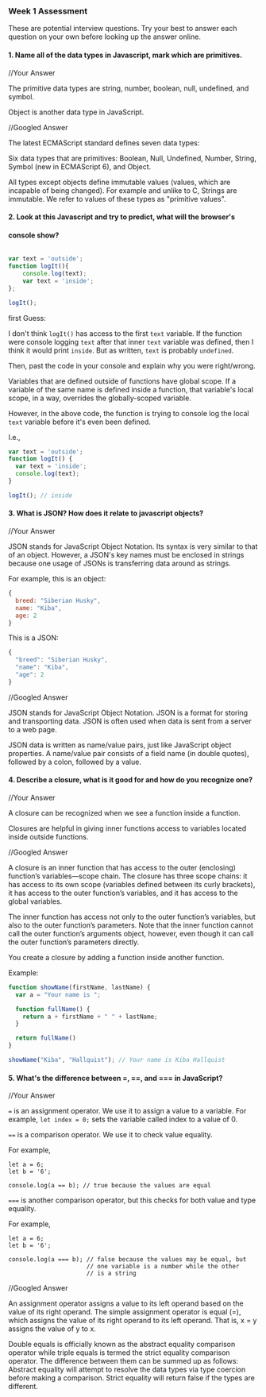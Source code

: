 ### Week 1 Assessment

These are potential interview questions. Try your best to answer each question
on your own before looking up the answer online.

#### 1. Name all of the data types in Javascript, mark which are primitives.

  //Your Answer

  The primitive data types are string, number, boolean, null, undefined,
  and symbol.

  Object is another data type in JavaScript.


  //Googled Answer

  The latest ECMAScript standard defines seven data types:

  Six data types that are primitives:
  Boolean,
  Null,
  Undefined,
  Number,
  String,
  Symbol (new in ECMAScript 6),
  and Object.

  All types except objects define immutable values (values, which are incapable
  of being changed). For example and unlike to C, Strings are immutable. We
  refer to values of these types as "primitive values".


#### 2. Look at this Javascript and try to predict, what will the browser's
####    console show?

``` javascript

var text = 'outside';
function logIt(){
    console.log(text);
    var text = 'inside';
};

logIt();

```

first Guess:

I don't think `logIt()` has access to the first `text` variable. If the
function were console logging `text` after that inner `text` variable was
defined, then I think it would print `inside`. But as written, `text` is
probably `undefined`.

Then, past the code in your console and explain why you were right/wrong.

Variables that are defined outside of functions have global scope. If a
variable of the same name is defined inside a function, that variable's
local scope, in a way, overrides the globally-scoped variable.

However, in the above code, the function is trying to console log the
local `text` variable before it's even been defined.

I.e.,

``` javascript
var text = 'outside';
function logIt() {
  var text = 'inside';
  console.log(text);
}

logIt(); // inside
```


#### 3. What is JSON? How does it relate to javascript objects?

  //Your Answer

  JSON stands for JavaScript Object Notation. Its syntax is very similar
  to that of an object. However, a JSON's key names must be enclosed in strings
  because one usage of JSONs is transferring data around as strings.

  For example, this is an object:
  ``` javaScript
  {
    breed: "Siberian Husky",
    name: "Kiba",
    age: 2
  }
  ```

  This is a JSON:
  ``` javascript
  {
    "breed": "Siberian Husky",
    "name": "Kiba",
    "age": 2
  }
  ```

  //Googled Answer

  JSON stands for JavaScript Object Notation. JSON is a format for storing and
  transporting data. JSON is often used when data is sent from a server to a
  web page.

  JSON data is written as name/value pairs, just like JavaScript object
  properties. A name/value pair consists of a field name (in double quotes),
  followed by a colon, followed by a value.


#### 4. Describe a closure, what is it good for and how do you recognize one?

  //Your Answer

  A closure can be recognized when we see a function inside a function.

  Closures are helpful in giving inner functions access to variables located
  inside outside functions.

  //Googled Answer

  A closure is an inner function that has access to the outer (enclosing)
  function’s variables—scope chain. The closure has three scope chains: it has
  access to its own scope (variables defined between its curly brackets), it
  has access to the outer function’s variables, and it has access to the global
  variables.

  The inner function has access not only to the outer function’s variables, but
  also to the outer function’s parameters. Note that the inner function cannot
  call the outer function’s arguments object, however, even though it can call
  the outer function’s parameters directly.

  You create a closure by adding a function inside another function.

  Example:
  ``` javascript
  function showName(firstName, lastName) {
    var a = "Your name is ";

    function fullName() {
      return a + firstName + " " + lastName;
    }

    return fullName()
  }

  showName("Kiba", "Hallquist"); // Your name is Kiba Hallquist
  ```


#### 5. What's the difference between =, ==, and === in JavaScript?

  //Your Answer

  `=` is an assignment operator. We use it to assign a value to a variable.
  For example, `let index = 0;` sets the variable called index to a value
  of 0.

  `==` is a comparison operator. We use it to check value equality.

  For example,
  ```
  let a = 6;
  let b = '6';

  console.log(a == b); // true because the values are equal
  ```

  `===` is another comparison operator, but this checks for both
  value and type equality.

  For example,
  ```
  let a = 6;
  let b = '6';

  console.log(a === b); // false because the values may be equal, but
                        // one variable is a number while the other
                        // is a string
  ```

  //Googled Answer
  
  An assignment operator assigns a value to its left operand based on the value
  of its right operand. The simple assignment operator is equal (=), which
  assigns the value of its right operand to its left operand. That is, x = y
  assigns the value of y to x.

  Double equals is officially known as the abstract equality comparison
  operator while triple equals is termed the strict equality comparison
  operator. The difference between them can be summed up as follows: Abstract
  equality will attempt to resolve the data types via type coercion before
  making a comparison. Strict equality will return false if the types are
  different.

